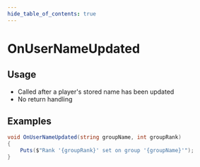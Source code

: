 ```yaml
---
hide_table_of_contents: true
---
```


# OnUserNameUpdated

## Usage

* Called after a player's stored name has been updated
* No return handling

## Examples

```csharp
void OnUserNameUpdated(string groupName, int groupRank)
{
    Puts($"Rank '{groupRank}' set on group '{groupName}'");
}
```
